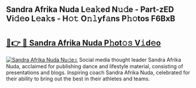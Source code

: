 ## Sandra Afrika Nuda L𝚎a𝚔ed N𝚞𝚍e - Part-zED Vi𝚍𝚎o L𝚎a𝚔s - H𝚘𝚝 O𝚗𝚕yf𝚊ns P𝚑𝚘tos F6BxB

# <h2><a href="http://kfcvbq1.oniu.top/?m=Sandra+Afrika+Nuda">🔗👉 🔴 Sandra Afrika Nuda P𝚑ot𝚘𝚜 V𝚒d𝚎o</a></h2>

[![Sandra Afrika Nuda Nu𝚍e𝚜](https://i.imgur.com/0qMVB7G.gif)](http://kfcvbq1.oniu.top/?m=Sandra+Afrika+Nuda)
Social media thought leader Sandra Afrika Nuda, acclaimed for publishing dance and lifestyle material, consisting of presentations and blogs. Inspiring coach Sandra Afrika Nuda, celebrated for their ability to bring out the best in their athletes and teams.  
